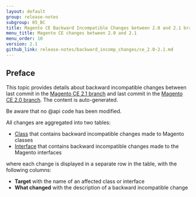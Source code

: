 ```yaml
---
layout: default
group: release-notes
subgroup: 05_BC
title: Magento CE Backward Incompatible Changes between 2.0 and 2.1 branches
menu_title: Magento CE changes between 2.0 and 2.1
menu_order: 10
version: 2.1
github_link: release-notes/backward_incomp_changes/ce_2.0-2.1.md
---
```


## Preface 

This topic provides details about backward incompatible changes between last commit in the [Magento CE 2.1 branch](https://github.com/magento/magento2/tree/2.1) and last commit in the [Magento CE 2.0 branch](https://github.com/magento/magento2/tree/2.0). The content is auto-generated.

Be aware that no @api code has been modified.

All changes are aggregated into two tables:

- [Class](#class) that contains backward incompatible changes made to Magento classes
- [Interface](#interface) that contains backward incompatible changes made to the Magento interfaces

where each change is displayed in a separate row in the table, with the following columns:

- **Target** with the name of an affected class or interface
- **What changed** with the description of a backward incompatible change
